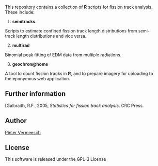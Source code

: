 This repository contains a collection of **R** scripts for fission
track analysis. These include:

1. **semitracks**

Scripts to estimate confined fission track length distributions from
semi-track length distributions and vice versa.

2. **multirad**

Binomial peak fitting of EDM data from multiple radiations.

3. **geochron@home**

A tool to count fission tracks in **R**, and to prepare imagery for
uploading to the eponymous web application.

## Further information

[Galbraith, R.F., 2005, *Statistics for fission track analysis*. CRC
Press.

## Author

[Pieter Vermeesch](http://ucl.ac.uk/~ucfbpve/)

## License

This software is released under the GPL-3 License